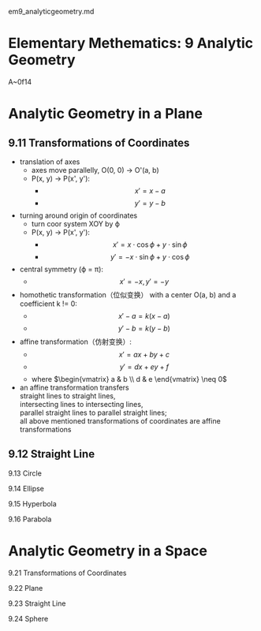 em9_analyticgeometry.md

Elementary Methematics: 9 Analytic Geometry
================================================================================

A~0f14

Analytic Geometry in a Plane
================================================================================

9.11 Transformations of Coordinates
--------------------------------------------------------------------------------

- translation of axes
  - axes move parallelly, O(0, 0) -> O'(a, b)
  - P(x, y) -> P(x', y'):
    - $$ x' = x - a $$
    - $$ y' = y - b $$
- turning around origin of coordinates
  - turn coor system XOY by ϕ
  - P(x, y) -> P(x', y'):
    - $$ x' = x ⋅ \cos ϕ + y ⋅ \sin ϕ $$
    - $$ y' = -x ⋅ \sin ϕ + y ⋅ \cos ϕ $$
- central symmetry (ϕ = π):
    - $$ x' = -x, y' = -y $$
- homothetic transformation（位似变换） with a center O(a, b) and a coefficient k != 0:
  - $$ x' - a = k (x-a) $$
  - $$ y' - b = k (y-b) $$
- affine transformation（仿射变换）:
  - $$ x' = ax + by + c $$
  - $$ y' = dx + ey + f $$
  - where $\begin{vmatrix} a & b \\ d & e \end{vmatrix} \neq 0$
- an affine transformation transfers  
  straight lines to straight lines,  
  intersecting lines to intersecting lines,  
  parallel straight lines to parallel straight lines;  
  all above mentioned transformations of coordinates are affine transformations

9.12 Straight Line
--------------------------------------------------------------------------------

9.13 Circle

9.14 Ellipse

9.15 Hyperbola

9.16 Parabola

Analytic Geometry in a Space
================================================================================

9.21 Transformations of Coordinates

9.22 Plane

9.23 Straight Line

9.24 Sphere
